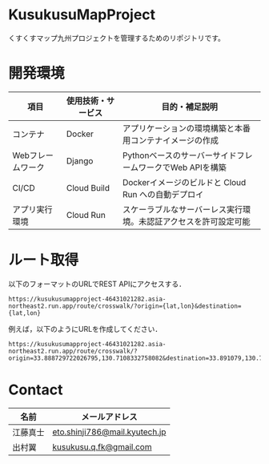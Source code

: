 # KusukusuMapProject

くすくすマップ九州プロジェクトを管理するためのリポジトリです。

# 開発環境

| 項目         | 使用技術・サービス                        | 目的・補足説明                               |
| ---------- | -------------------------------- | ------------------------------------- |
| コンテナ     | Docker                           | アプリケーションの環境構築と本番用コンテナイメージの作成          |
| Webフレームワーク | Django                           | PythonベースのサーバーサイドフレームワークでWeb APIを構築   |
| CI/CD      | Cloud Build                      | Dockerイメージのビルドと Cloud Run への自動デプロイ    |
| アプリ実行環境    | Cloud Run                        | スケーラブルなサーバーレス実行環境。未認証アクセスを許可設定可能      |

# ルート取得

以下のフォーマットのURLでREST APIにアクセスする．

```shell
https://kusukusumapproject-46431021282.asia-northeast2.run.app/route/crosswalk/?origin={lat,lon}&destination={lat,lon}
```

例えば，以下のようにURLを作成してください．

```shell
https://kusukusumapproject-46431021282.asia-northeast2.run.app/route/crosswalk/?origin=33.888729722026795,130.7108332758082&destination=33.891079,130.703475
```

# Contact

| 名前   | メールアドレス                   |
|------|--------------------------------|
| 江藤真士 | eto.shinji786@mail.kyutech.jp |
| 出村翼 | kusukusu.q.fk@gmail.com      |